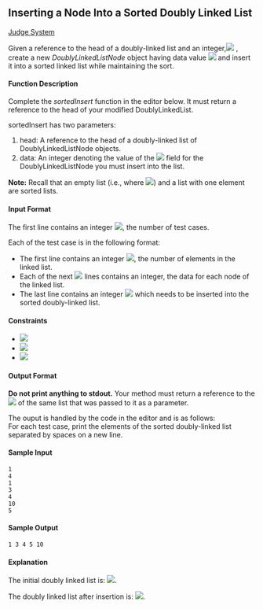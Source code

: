 ## Inserting a Node Into a Sorted Doubly Linked List

[Judge System](https://www.hackerrank.com/challenges/insert-a-node-into-a-sorted-doubly-linked-list/problem)

Given a reference to the head of a doubly-linked list and an integer,<img src="https://latex.codecogs.com/svg.latex?\Large&space;data"> , create a new *DoublyLinkedListNode* object having data value <img src="https://latex.codecogs.com/svg.latex?\Large&space;data"> and insert it into a sorted linked list while maintaining the sort.

#### Function Description

Complete the *sortedInsert* function in the editor below. It must return a reference to the head of your modified DoublyLinkedList.

sortedInsert has two parameters:
1. head: A reference to the head of a doubly-linked list of DoublyLinkedListNode objects.<br>
2. data: An integer denoting the value of the <img src="https://latex.codecogs.com/svg.latex?\Large&space;data"> field for the DoublyLinkedListNode you must insert into the list.

**Note:** Recall that an empty list (i.e., where <img src="https://latex.codecogs.com/svg.latex?\Large&space;head==null">) and a list with one element are sorted lists.

#### Input Format

The first line contains an integer <img src="https://latex.codecogs.com/svg.latex?\Large&space;t">, the number of test cases.

Each of the test case is in the following format:

- The first line contains an integer <img src="https://latex.codecogs.com/svg.latex?\Large&space;n">, the number of elements in the linked list.
- Each of the next <img src="https://latex.codecogs.com/svg.latex?\Large&space;n"> lines contains an integer, the data for each node of the linked list.
- The last line contains an integer <img src="https://latex.codecogs.com/svg.latex?\Large&space;data"> which needs to be inserted into the sorted doubly-linked list.

#### Constraints
- <img src="https://latex.codecogs.com/svg.latex?\Large&space;1\le{t}\le{10}">
- <img src="https://latex.codecogs.com/svg.latex?\Large&space;1\le{n}\le{1000}">
- <img src="https://latex.codecogs.com/svg.latex?\Large&space;1\le{DoublyLinkedListNode.data}\le{1000}">

#### Output Format

**Do not print anything to stdout.** Your method must return a reference to the <img src="https://latex.codecogs.com/svg.latex?\Large&space;head"> of the same list that was passed to it as a parameter.

The ouput is handled by the code in the editor and is as follows:<br>
For each test case, print the elements of the sorted doubly-linked list separated by spaces on a new line.

#### Sample Input
```
1
4
1
3
4
10
5
```
#### Sample Output
```
1 3 4 5 10
```
#### Explanation

The initial doubly linked list is: <img src="https://latex.codecogs.com/svg.latex?\Large&space;1\leftrightarrow{3}\leftrightarrow{4}\leftrightarrow{10\rightarrow{NULL}}">.

The doubly linked list after insertion is: <img src="https://latex.codecogs.com/svg.latex?\Large&space;1\leftrightarrow{3}\leftrightarrow{4}\leftrightarrow{5}\leftrightarrow{10}\rightarrow{NULL}">.
